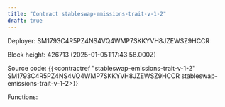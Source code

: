 ```yaml
---
title: "Contract stableswap-emissions-trait-v-1-2"
draft: true
---
```

Deployer: SM1793C4R5PZ4NS4VQ4WMP7SKKYVH8JZEWSZ9HCCR


 



Block height: 426713 (2025-01-05T17:43:58.000Z)

Source code: {{<contractref "stableswap-emissions-trait-v-1-2" SM1793C4R5PZ4NS4VQ4WMP7SKKYVH8JZEWSZ9HCCR stableswap-emissions-trait-v-1-2>}}

Functions:


